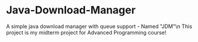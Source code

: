 # Java-Download-Manager
A simple java download manager with queue support - Named "JDM"\n
This project is my midterm project for Advanced Programming course!
